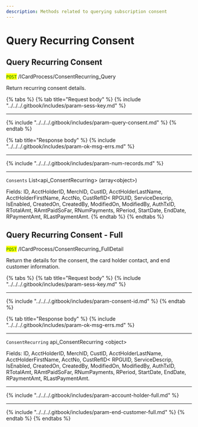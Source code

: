 ```yaml
---
description: Methods related to querying subscription consent
---
```


# Query Recurring Consent

## Query Recurring Consent

<mark style="color:green;">`POST`</mark> /ICardProcess/ConsentRecurring\_Query

Return recurring consent details.

{% tabs %}
{% tab title="Request body" %}
{% include "../../../.gitbook/includes/param-sess-key.md" %}

***

{% include "../../../.gitbook/includes/param-query-consent.md" %}
{% endtab %}

{% tab title="Response body" %}
{% include "../../../.gitbook/includes/param-ok-msg-errs.md" %}

***

{% include "../../../.gitbook/includes/param-num-records.md" %}

***

`Consents` List\<api\_ConsentRecurring> (array\<object>)

Fields: ID, AcctHolderID, MerchID, CustID, AcctHolderLastName, AcctHolderFirstName, AcctNo, CustRefID< RPGUID, ServiceDescrip, IsEnabled, CreatedOn, CreatedBy, ModifiedOn, ModifiedBy, AuthTxID, RTotalAmt, RAmtPaidSoFar, RNumPayments, RPeriod, StartDate, EndDate, RPaymentAmt, RLastPaymentAmt.
{% endtab %}
{% endtabs %}





## Query Recurring Consent - Full

<mark style="color:green;">`POST`</mark> /ICardProcess/ConsentRecurring\_FullDetail

Return the details for the consent, the card holder contact, and end customer information.

{% tabs %}
{% tab title="Request body" %}
{% include "../../../.gitbook/includes/param-sess-key.md" %}

***

{% include "../../../.gitbook/includes/param-consent-id.md" %}
{% endtab %}

{% tab title="Response body" %}
{% include "../../../.gitbook/includes/param-ok-msg-errs.md" %}

***

`ConsentRecurring` api\_ConsentRecurring \<object>

Fields: ID, AcctHolderID, MerchID, CustID, AcctHolderLastName, AcctHolderFirstName, AcctNo, CustRefID< RPGUID, ServiceDescrip, IsEnabled, CreatedOn, CreatedBy, ModifiedOn, ModifiedBy, AuthTxID, RTotalAmt, RAmtPaidSoFar, RNumPayments, RPeriod, StartDate, EndDate, RPaymentAmt, RLastPaymentAmt.

***

{% include "../../../.gitbook/includes/param-account-holder-full.md" %}

***

{% include "../../../.gitbook/includes/param-end-customer-full.md" %}
{% endtab %}
{% endtabs %}



